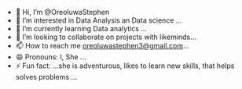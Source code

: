 - 👋 Hi, I’m @OreoluwaStephen
- 👀 I’m interested in Data Analysis an Data science ...
- 🌱 I’m currently learning Data analytics ...
- 💞️ I’m looking to collaborate on  projects with likeminds...
- 📫 How to reach me  oreoluwastephen3@gmail.com...
- 😄 Pronouns: I, She ...
- ⚡ Fun fact: ...she is adventurous, likes to learn new skills, that helps solves problems ...
  


<!---
OreoluwaStephen/OreoluwaStephen is a ✨ special ✨ repository because its `README.md` (this file) appears on your GitHub profile.
You can click the Preview link to take a look at your changes.
--->
